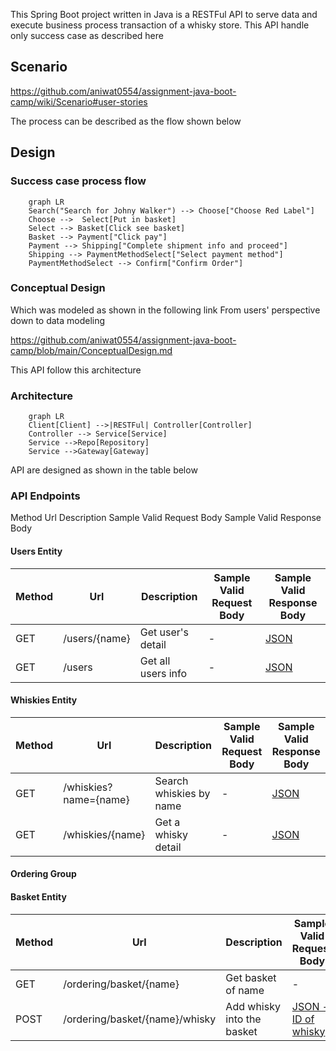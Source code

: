 This Spring Boot project written in Java is a RESTFul API to serve data and execute business process transaction of a whisky store.
This API handle only success case as described here

## Scenario
https://github.com/aniwat0554/assignment-java-boot-camp/wiki/Scenario#user-stories

The process can be described as the flow shown below

## Design
### Success case process flow
```mermaid
    graph LR
    Search("Search for Johny Walker") --> Choose["Choose Red Label"]
    Choose -->  Select[Put in basket]
    Select --> Basket[Click see basket] 
    Basket --> Payment["Click pay"]
    Payment --> Shipping["Complete shipment info and proceed"]
    Shipping --> PaymentMethodSelect["Select payment method"]
    PaymentMethodSelect --> Confirm["Confirm Order"]
```

### Conceptual Design
Which was modeled as shown in the following link
From users' perspective down to data modeling

https://github.com/aniwat0554/assignment-java-boot-camp/blob/main/ConceptualDesign.md

This API follow this architecture

### Architecture
```mermaid
    graph LR
    Client[Client] -->|RESTFul| Controller[Controller]
    Controller --> Service[Service]
    Service -->Repo[Repository]
    Service -->Gateway[Gateway]
```

API are designed as shown in the table below

### API Endpoints 
Method	Url	Description	Sample Valid Request Body	Sample Valid Response Body
#### Users Entity
| Method  | Url | Description | Sample Valid Request Body | Sample Valid Response Body |
| ------------- | ------------- | ------------- | ------------- | ------------- | 
| GET  | /users/{name}  | Get user's detail | - | [JSON](https://github.com/aniwat0554/assignment-java-boot-camp/blob/main/mock/usersmock) |
| GET  | /users  | Get all users info | - | [JSON](https://github.com/aniwat0554/assignment-java-boot-camp/blob/main/mock/allusersmock) |

#### Whiskies Entity
| Method  | Url | Description | Sample Valid Request Body | Sample Valid Response Body |
| ------------- | ------------- | ------------- | ------------- | ------------- | 
| GET  | /whiskies?name={name}  | Search whiskies by name | - | [JSON](https://github.com/aniwat0554/assignment-java-boot-camp/blob/main/mock/whiskiesproduct) |
| GET  | /whiskies/{name}  | Get a whisky detail | - | [JSON](https://github.com/aniwat0554/assignment-java-boot-camp/blob/main/mock/whiskyindividualresponse) |

#### Ordering Group
#### Basket Entity
| Method  | Url | Description | Sample Valid Request Body | Sample Valid Response Body |
| ------------- | ------------- | ------------- | ------------- | ------------- | 
| GET  | /ordering/basket/{name}  | Get basket of name | - | [JSON](https://github.com/aniwat0554/assignment-java-boot-camp/blob/main/mock/basket) |
| POST  | /ordering/basket/{name}/whisky  | Add whisky into the basket | [JSON - ID of whisky](https://github.com/aniwat0554/assignment-java-boot-camp/blob/main/mock/addtobasketrequest) | [JSON](https://github.com/aniwat0554/assignment-java-boot-camp/blob/main/mock/addwhiskytobasket) |

